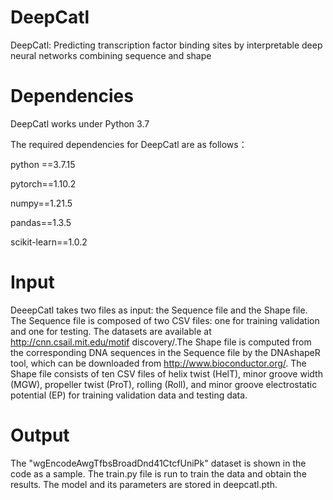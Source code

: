 # DeepCatl
DeepCatl: Predicting transcription factor binding sites by interpretable deep neural networks combining sequence and shape


# Dependencies

DeepCatl works under Python 3.7

The required dependencies for DeepCatl are as follows：

python ==3.7.15

pytorch==1.10.2

numpy==1.21.5

pandas==1.3.5

scikit-learn==1.0.2

# Input

DeeepCatl takes two files as input: the Sequence file and the Shape file. The Sequence file is composed of two CSV files: one for training validation and one for testing. The datasets are available at http://cnn.csail.mit.edu/motif discovery/.The Shape file is computed from the corresponding DNA sequences in the Sequence file by the DNAshapeR tool, which can be downloaded from http://www.bioconductor.org/. The Shape file consists of ten CSV files of helix twist (HelT), minor groove width (MGW), propeller twist (ProT), rolling (Roll), and minor groove electrostatic potential (EP) for training validation data and testing data.

# Output

The "wgEncodeAwgTfbsBroadDnd41CtcfUniPk" dataset is shown in the code as a sample. The train.py file is run to train the data and obtain the results. The model and its parameters are stored in deepcatl.pth.
